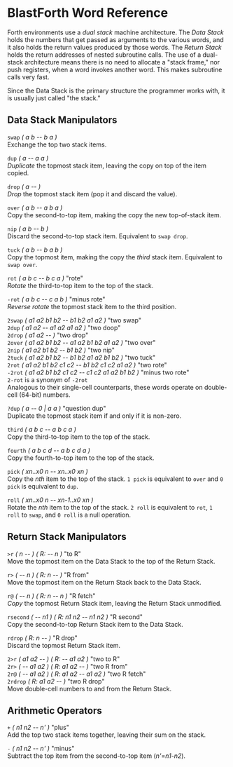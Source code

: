# BlastForth Word Reference

Forth environments use a *dual stack* machine architecture.  The *Data Stack* holds the numbers that get passed as arguments to the various words, and it also holds the return values produced by those words.  The *Return Stack* holds the return addresses of nested subroutine calls.  The use of a dual-stack architecture means there is no need to allocate a "stack frame," nor push registers, when a word invokes another word.  This makes subroutine calls very fast.

Since the Data Stack is the primary structure the programmer works with, it is usually just called "the stack." 

## Data Stack Manipulators

`swap` *( a b -- b a )*  
Exchange the top two stack items.

`dup` *( a -- a a )*  
*Duplicate* the topmost stack item, leaving the copy on top of the item copied.

`drop` *( a -- )*  
*Drop* the topmost stack item (pop it and discard the value).

`over` *( a b -- a b a )*  
Copy the second-to-top item, making the copy the new top-of-stack item.

`nip` *( a b -- b )*  
Discard the second-to-top stack item.  Equivalent to `swap drop`.

`tuck` *( a b -- b a b )*  
Copy the topmost item, making the copy the *third* stack item.  Equivalent to `swap over`.

`rot` *( a b c -- b c a )*  "rote"  
*Rotate* the third-to-top item to the top of the stack.

`-rot` *( a b c -- c a b )*  "minus rote"  
*Reverse rotate* the topmost stack item to the third position.

`2swap` *( a1 a2 b1 b2 -- b1 b2 a1 a2 )*  "two swap"  
`2dup` *( a1 a2 -- a1 a2 a1 a2 )*  "two doop"  
`2drop` *( a1 a2 -- )*  "two drop"  
`2over` *( a1 a2 b1 b2 -- a1 a2 b1 b2 a1 a2 )*  "two over"  
`2nip` *( a1 a2 b1 b2 -- b1 b2 )*  "two nip"  
`2tuck` *( a1 a2 b1 b2 -- b1 b2 a1 a2 b1 b2 )*  "two tuck"  
`2rot` *( a1 a2 b1 b2 c1 c2 -- b1 b2 c1 c2 a1 a2 )*  "two rote"  
`-2rot` *( a1 a2 b1 b2 c1 c2 -- c1 c2 a1 a2 b1 b2 )*  "minus two rote"  
`2-rot` is a synonym of `-2rot`  
Analogous to their single-cell counterparts, these words operate on double-cell (64-bit) numbers.

`?dup` *( a --  0 | a a )*  "question dup"  
Duplicate the topmost stack item if and only if it is non-zero.

`third` *( a b c -- a b c a )*  
Copy the third-to-top item to the top of the stack.

`fourth` *( a b c d -- a b c d a )*  
Copy the fourth-to-top item to the top of the stack.

`pick` *( xn..x0  n -- xn..x0  xn )*  
Copy the *nth* item to the top of the stack.  `1 pick` is equivalent to `over` and `0 pick` is equivalent to `dup`.

`roll` *( xn..x0  n -- xn-1..x0  xn )*  
Rotate the *nth* item to the top of the stack.  `2 roll` is equivalent to `rot`, `1 roll` to `swap`, and `0 roll` is a null operation.

## Return Stack Manipulators

`>r` *( n -- ) ( R: -- n )*  "to R"  
Move the topmost item on the Data Stack to the top of the Return Stack.

`r>` *( -- n ) ( R: n -- )*  "R from"  
Move the topmost item on the Return Stack back to the Data Stack.

`r@` *( -- n ) ( R: n -- n )*  "R fetch"  
*Copy* the topmost Return Stack item, leaving the Return Stack unmodified.

`rsecond` *( -- n1 ) ( R: n1 n2 -- n1 n2 )*  "R second"  
Copy the second-to-top Return Stack item to the Data Stack.

`rdrop` *( R: n -- )*  "R drop"  
Discard the topmost Return Stack item.

`2>r` *( a1 a2 -- ) ( R: -- a1 a2 )*  "two to R"  
`2r>` *( -- a1 a2 ) ( R: a1 a2 -- )*  "two R from"  
`2r@` *( -- a1 a2 ) ( R: a1 a2 -- a1 a2 )*  "two R fetch"  
`2rdrop` *( R: a1 a2 -- )*  "two R drop"  
Move double-cell numbers to and from the Return Stack.

## Arithmetic Operators

`+` *( n1 n2 -- n' )*  "plus"  
Add the top two stack items together, leaving their sum on the stack.

`-` *( n1 n2 -- n' )*  "minus"  
Subtract the top item from the second-to-top item (*n'*=*n1*-*n2*).



